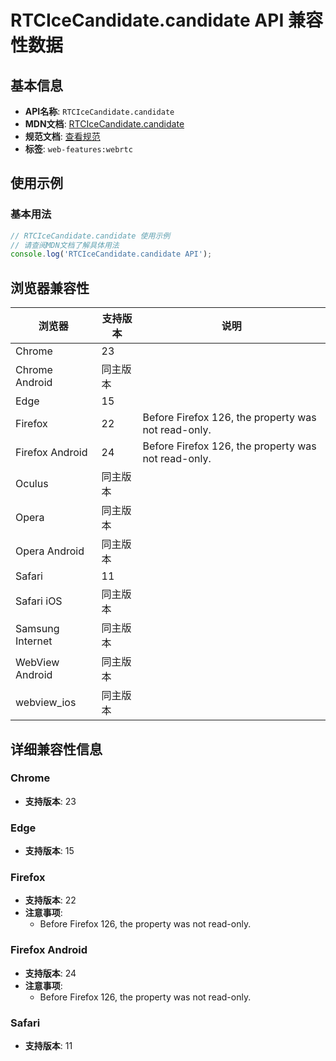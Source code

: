 # RTCIceCandidate.candidate API 兼容性数据

## 基本信息

- **API名称**: `RTCIceCandidate.candidate`
- **MDN文档**: [RTCIceCandidate.candidate](https://developer.mozilla.org/docs/Web/API/RTCIceCandidate/candidate)
- **规范文档**: [查看规范](https://w3c.github.io/webrtc-pc/#dom-rtcicecandidate-candidate)
- **标签**: `web-features:webrtc`

## 使用示例

### 基本用法

```javascript
// RTCIceCandidate.candidate 使用示例
// 请查阅MDN文档了解具体用法
console.log('RTCIceCandidate.candidate API');
```

## 浏览器兼容性

| 浏览器 | 支持版本 | 说明 |
|--------|----------|------|
| Chrome | 23 |  |
| Chrome Android | 同主版本 |  |
| Edge | 15 |  |
| Firefox | 22 | Before Firefox 126, the property was not read-only. |
| Firefox Android | 24 | Before Firefox 126, the property was not read-only. |
| Oculus | 同主版本 |  |
| Opera | 同主版本 |  |
| Opera Android | 同主版本 |  |
| Safari | 11 |  |
| Safari iOS | 同主版本 |  |
| Samsung Internet | 同主版本 |  |
| WebView Android | 同主版本 |  |
| webview_ios | 同主版本 |  |

## 详细兼容性信息

### Chrome

- **支持版本**: 23

### Edge

- **支持版本**: 15

### Firefox

- **支持版本**: 22
- **注意事项**:
  - Before Firefox 126, the property was not read-only.

### Firefox Android

- **支持版本**: 24
- **注意事项**:
  - Before Firefox 126, the property was not read-only.

### Safari

- **支持版本**: 11


